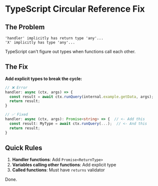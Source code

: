 # TypeScript Circular Reference Fix

## The Problem
```
'handler' implicitly has return type 'any'...
'X' implicitly has type 'any'...
```

TypeScript can't figure out types when functions call each other.

## The Fix

**Add explicit types to break the cycle:**

```typescript
// ❌ Error
handler: async (ctx, args) => {
  const result = await ctx.runQuery(internal.example.getData, args);
  return result;
}

// ✅ Fixed  
handler: async (ctx, args): Promise<string> => {  // <- Add this
  const result: MyType = await ctx.runQuery(...);  // <- And this
  return result;
}
```

## Quick Rules

1. **Handler functions**: Add `Promise<ReturnType>` 
2. **Variables calling other functions**: Add explicit type
3. **Called functions**: Must have `returns` validator

Done.